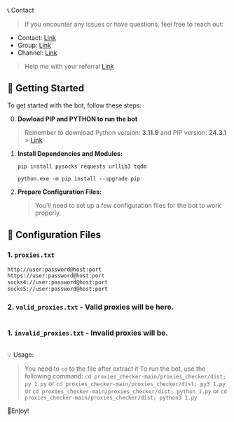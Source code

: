 📞 Contact

> If you encounter any issues or have questions, feel free to reach out:

- Contact: [Link](t.me/MeoMunDep)
- Group: [Link](t.me/KeoAirDropFreeNe)
- Channel: [Link](t.me/KeoAirDropFreeNee)

> Help me with your referral [Link]()

## 🚀 Getting Started

To get started with the bot, follow these steps:

0. **Dowload PIP and PYTHON to run the bot**

> Remember to download Python version: **3.11.9** and PIP version: **24.3.1** > [Link](https://t.me/KeoAirDropFreeNe/257/2627)

1. **Install Dependencies and Modules:**

   ```
   pip install pysocks requests urllib3 tqdm

   python.exe -m pip install --upgrade pip
   ```

2. **Prepare Configuration Files:**

   > You'll need to set up a few configuration files for the bot to work properly.

## 📁 Configuration Files

### 1. `proxies.txt`

```txt
http://user:password@host:port
https://user:password@host:port
socks4://user:password@host:port
socks5://user:password@host:port
```

### 2. `valid_proxies.txt` - Valid proxies will be here.

```txt

```

### 1. `invalid_proxies.txt` - Invalid proxies will be.

```txt

```

💡 Usage:

> You need to `cd` to the file after extract it
> To run the bot, use the following command: `cd proxies_checker-main/proxies_checker/dist; py 1.py` or `cd proxies_checker-main/proxies_checker/dist; py3 1.py` or `cd proxies_checker-main/proxies_checker/dist; python 1.py` or `cd proxies_checker-main/proxies_checker/dist; python3 1.py`

🎇Enjoy!
